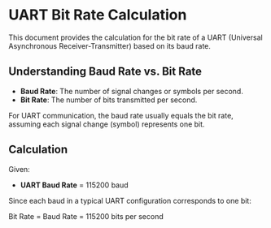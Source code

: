# UART Bit Rate Calculation

This document provides the calculation for the bit rate of a UART (Universal Asynchronous Receiver-Transmitter) based on its baud rate.

## Understanding Baud Rate vs. Bit Rate

- **Baud Rate**: The number of signal changes or symbols per second.
- **Bit Rate**: The number of bits transmitted per second.

For UART communication, the baud rate usually equals the bit rate, assuming each signal change (symbol) represents one bit.

## Calculation

Given:
- **UART Baud Rate** = 115200 baud

Since each baud in a typical UART configuration corresponds to one bit:


Bit Rate = Baud Rate = 115200  bits per second 


